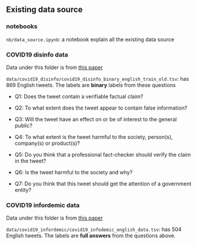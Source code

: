 ## Existing data source


### notebooks
`nb/data_source.ipynb`: a notebook explain all the existing data source


### COVID19 disinfo data
Data under this folder is from [this paper](http://arxiv.org/abs/2104.05745)

`data/covid19_disinfo/covid19_disinfo_binary_english_train_old.tsv`: has 869 English tweets. The labels are **binary** labels from these questions

- Q1: Does the tweet contain a verifiable factual claim?

- Q2: To what extent does the tweet appear to contain false information?

- Q3: Will the tweet have an effect on or be of interest to the general public?

- Q4: To what extent is the tweet harmful to the society, person(s), company(s) or product(s)?

- Q5: Do you think that a professional fact-checker should verify the claim in the tweet?

- Q6: Is the tweet harmful to the society and why?

- Q7: Do you think that this tweet should get the attention of a government entity?


### COVID19 infordemic data
Data under this folder is from [this paper](http://arxiv.org/abs/2007.07996)

`data/covid19_infordemic/covid19_infodemic_english_data.tsv`: has 504 English tweets. The labels are **full answers** from the questions above.



